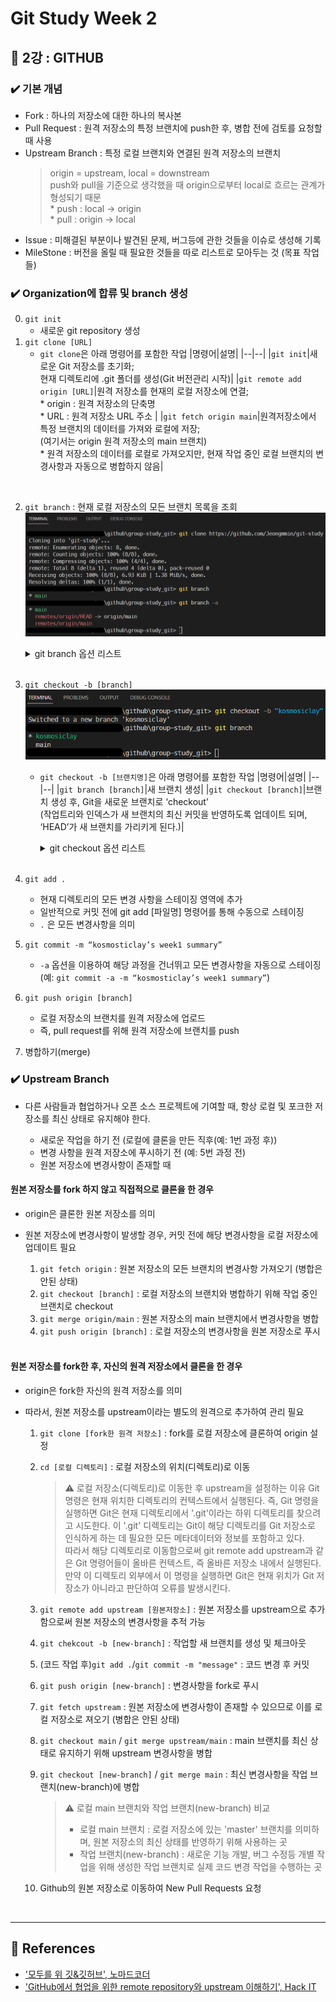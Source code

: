 # Git Study Week 2

## 📌 2강 : GITHUB

### ✔️ 기본 개념

- Fork : 하나의 저장소에 대한 하나의 복사본
- Pull Request : 원격 저장소의 특정 브랜치에 push한 후, 병합 전에 검토를 요청할 때 사용
- Upstream Branch : 특정 로컬 브랜치와 연결된 원격 저장소의 브랜치
  > origin = upstream, local = downstream<br/>push와 pull을 기준으로 생각했을 때 origin으로부터 local로 흐르는 관계가 형성되기 때문<br/>\* push : local -> origin<br/>\* pull : origin -> local
- Issue : 미해결된 부분이나 발견된 문제, 버그등에 관한 것들을 이슈로 생성해 기록
- MileStone : 버전을 올릴 때 필요한 것들을 따로 리스트로 모아두는 것 (목표 작업들)
  <br/>

### ✔️ Organization에 합류 및 branch 생성

0. `git init`
   - 새로운 git repository 생성
     <br/>
1. `git clone [URL]`
   - `git clone`은 아래 명령어를 포함한 작업
     |명령어|설명|
     |--|--|
     |`git init`|새로운 Git 저장소를 초기화;<br/>현재 디렉토리에 .git 폴더를 생성(Git 버전관리 시작)|
     |`git remote add origin [URL]`|원격 저장소를 현재의 로컬 저장소에 연결; <br/>\* origin : 원격 저장소의 단축명 <br/>\* URL : 원격 저장소 URL 주소 |
     |`git fetch origin main`|원격저장소에서 특정 브랜치의 데이터를 가져와 로컬에 저장;<br/>(여기서는 origin 원격 저장소의 main 브랜치)<br/>\* 원격 저장소의 데이터를 로컬로 가져오지만, 현재 작업 중인 로컬 브랜치의 변경사항과 자동으로 병합하지 않음|

<br/>

2.  `git branch` : 현재 로컬 저장소의 모든 브랜치 목록을 조회
    ![git branch example](example_git_branch.png)

     <details>
     <summary>
     git branch 옵션 리스트
     </summary>

    | 옵션                  | 설명                                                                                           |
    | --------------------- | ---------------------------------------------------------------------------------------------- |
    | `-a` , `--all`        | 로컬 및 원격 저장소에 존재하는 브랜치 목록 조회                                                |
    | `-d`, `--delete`      | 병합된 브랜치만 삭제<br/>(병합되지 않은 브랜치는 안전장치로 삭제 불가)                         |
    | `-D`                  | 병합 여부와 상관없이 브랜치 강제 삭제                                                          |
    | `-m`, `--move`        | 브랜치의 이름 변경                                                                             |
    | `-M`                  | 브랜치 이름 강제 변경<br/>(이미 존재하는 브랜치 이름으로 변경할 때 사용)                       |
    | `-c`, `--copy`        | 현재 브랜치를 기반으로 새 브랜치를 생성                                                        |
    | `-C`                  | 현재 브랜치를 기반으로 새 브랜치를 강제 생성<br/>(기존에 동일한 이름의 브랜치가 있어도 덮어씀) |
    | `-l`, `--list`        | 현재 로컬 브랜치 목록 조회                                                                     |
    | `--merged`            | 지정된 커밋에 병합된 브랜치만 조회                                                             |
    | `--no-merged`         | 지정된 커밋과 병합되지 않은 브랜치만 조회                                                      |
    | `--contains [commit]` | 지정된 커밋을 포함하는 브랜치 목록 조회                                                        |
    | `--sort=<key>`        | 특정 키를 기준으로 브랜치 목록 조회                                                            |
    | `-i`, `--ignore-case` | 브랜치 검색시 대소문자 구분X                                                                   |
    | `-v`, `--verbose`     | 각 브랜치의 마지막 커밋을 포함한 상세 정보를 출력                                              |
    | `--abbrev=<length>`   | 커밋 해시의 길이를 지정                                                                        |

     </details>
    <br/>

3.  `git checkout -b [branch]`
    ![git checkout example](example_git_checkout.png)

    - `git checkout -b [브랜치명]`은 아래 명령어를 포함한 작업
      |명령어|설명|
      |--|--|
      |`git branch [branch]`|새 브랜치 생성|
      |`git checkout [branch]`|브랜치 생성 후, Git을 새로운 브랜치로 ‘checkout’<br/>(작업트리와 인덱스가 새 브랜치의 최신 커밋을 반영하도록 업데이트 되며, ‘HEAD’가 새 브랜치를 가리키게 된다.)|

        <details>
        <summary>
        git checkout 옵션 리스트
        </summary>

      | 옵션            | 설명                                                                                                                                       |
      | --------------- | ------------------------------------------------------------------------------------------------------------------------------------------ |
      | `-b`            | 새 브랜치 생성 후, 해당 브랜치로 전환                                                                                                      |
      | `-B`            | 새로운 브랜치 강제 생성                                                                                                                    |
      | `-l`            | 새로운 브랜치를 생성하고, 현재의 HEAD를 추적하도록 설정                                                                                    |
      | `-f`, `--force` | 작업 트리의 변경사항이나 커밋되지 않은 변경사항은 무시하고 브랜치 전환                                                                     |
      | `-m`, `--merge` | 변경 사항이 있는 경우, 브랜치를 전환하기 전에 변경 사항 병합                                                                               |
      | `-p`, `--patch` | 변경 사항을 부분적으로 전환(체리픽)                                                                                                        |
      | `--detach`      | 브랜치를 분리한 HEAD 상태로 전환<br/>\(즉, 특정 커밋을 가리키지만 브랜치로 참조되지는 않은 상태<br/>예: git checkout --detach [커밋 해시]) |

    </details>
    <br/>

4.  `git add .`

    - 현재 디렉토리의 모든 변경 사항을 스테이징 영역에 추가
    - 일반적으로 커밋 전에 git add [파일명] 명령어를 통해 수동으로 스테이징
    - `.` 은 모든 변경사항을 의미
      <br/>

5.  `git commit -m “kosmosticlay’s week1 summary”`

    - `-a` 옵션을 이용하여 해당 과정을 건너뛰고 모든 변경사항을 자동으로 스테이징
      (예: `git commit -a -m “kosmosticlay’s week1 summary”`)
      <br/>

6.  `git push origin [branch]`

    - 로컬 저장소의 브랜치를 원격 저장소에 업로드
    - 즉, pull request를 위해 원격 저장소에 브랜치를 push
      <br/>

7.  병합하기(merge)
    <br/>

### ✔️ Upstream Branch

- 다른 사람들과 협업하거나 오픈 소스 프로젝트에 기여할 때, 항상 로컬 및 포크한 저장소를 최신 상태로 유지해야 한다.<br/>

  - 새로운 작업을 하기 전 (로컬에 클론을 만든 직후(예: 1번 과정 후))
  - 변경 사항을 원격 저장소에 푸시하기 전 (예: 5번 과정 전)
  - 원본 저장소에 변경사항이 존재할 때
    <br/>

#### 원본 저장소를 fork 하지 않고 직접적으로 클론을 한 경우<br/>

- origin은 클론한 원본 저장소를 의미
- 원본 저장소에 변경사항이 발생할 경우, 커밋 전에 해당 변경사항을 로컬 저장소에 업데이트 필요<br/>

  1. `git fetch origin` : 원본 저장소의 모든 브랜치의 변경사항 가져오기 (병합은 안된 상태) <br/>
  2. `git checkout [branch]` : 로컬 저장소의 브랜치와 병합하기 위해 작업 중인 브랜치로 checkout <br/>
  3. `git merge origin/main` : 원본 저장소의 main 브랜치에서 변경사항을 병합 <br/>
  4. `git push origin [branch]` : 로컬 저장소의 변경사항을 원본 저장소로 푸시 <br/><br/>

#### 원본 저장소를 fork한 후, 자신의 원격 저장소에서 클론을 한 경우<br/>

- origin은 fork한 자신의 원격 저장소를 의미
- 따라서, 원본 저장소를 upstream이라는 별도의 원격으로 추가하여 관리 필요

  1. `git clone [fork한 원격 저장소]` : fork를 로컬 저장소에 클론하여 origin 설정
  2. `cd [로컬 디렉토리]` : 로컬 저장소의 위치(디렉토리)로 이동

     > ⚠️ 로컬 저장소(디렉토리)로 이동한 후 upstream을 설정하는 이유
     > Git 명령은 현재 위치한 디렉토리의 컨텍스트에서 실행된다. 즉, Git 명령을 실행하면 Git은 현재 디렉토리에서 '.git'이라는 하위 디렉토리를 찾으려고 시도한다. 이 '.git' 디렉토리는 Git이 해당 디렉토리를 Git 저장소로 인식하게 하는 데 필요한 모든 메타데이터와 정보를 포함하고 있다. <br/>
     > 따라서 해당 디렉토리로 이동함으로써 git remote add upstream과 같은 Git 명령어들이 올바른 컨텍스트, 즉 올바른 저장소 내에서 실행된다. 만약 이 디렉토리 외부에서 이 명령을 실행하면 Git은 현재 위치가 Git 저장소가 아니라고 판단하여 오류를 발생시킨다.

  3. `git remote add upstream [원본저장소]` : 원본 저장소를 upstream으로 추가함으로써 원본 저장소의 변경사항을 추적 가능
  4. `git chekcout -b [new-branch]` : 작업할 새 브랜치를 생성 및 체크아웃
  5. (코드 작업 후)`git add .`/`git commit -m "message"` : 코드 변경 후 커밋
  6. `git push origin [new-branch]` : 변경사항을 fork로 푸시
  7. `git fetch upstream` : 원본 저장소에 변경사항이 존재할 수 있으므로 이를 로컬 저장소로 져오기 (병합은 안된 상태)
  8. `git checkout main` / `git merge upstream/main` : main 브랜치를 최신 상태로 유지하기 위해 upstream 변경사항을 병합
  9. `git checkout [new-branch]` / `git merge main` : 최신 변경사항을 작업 브랜치(new-branch)에 병합

     > ⚠️ 로컬 main 브랜치와 작업 브랜치(new-branch) 비교
     >
     > - 로컬 main 브랜치 : 로컬 저장소에 있는 'master' 브랜치를 의미하며, 원본 저장소의 최신 상태를 반영하기 위해 사용하는 곳
     > - 작업 브랜치(new-branch) : 새로운 기능 개발, 버그 수정등 개별 작업을 위해 생성한 작업 브랜치로 실제 코드 변경 작업을 수행하는 곳

  10. Github의 원본 저장소로 이동하여 New Pull Requests 요청

<br/>

---

## 📖 References

- ['모두를 위 깃&깃허브', 노마드코더](https://nomadcoders.co/git-for-beginners/lobby)
- ['GitHub에서 협업을 위한 remote repository와 upstream 이해하기', Hack IT](https://pers0n4.io/github-remote-repository-and-upstream/)
